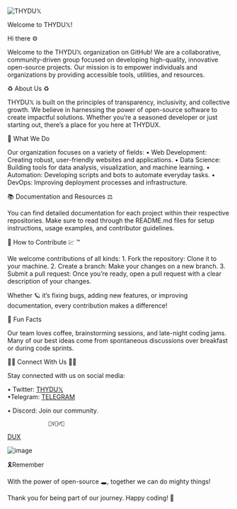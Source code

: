 ![THYDU𝕏](https://github.com/user-attachments/assets/9983d6b3-b9fd-4982-b5f1-7c4832376575)

Welcome to THYDU𝕏!

Hi there ⚙️

Welcome to the THYDU𝕏 organization on GitHub! We are a collaborative, community-driven group focused on developing high-quality, innovative open-source projects. Our mission is to empower individuals and organizations by providing accessible tools, utilities, and resources.

♻️ About Us ♻️

THYDU𝕏 is built on the principles of transparency, inclusivity, and collective growth. We believe in harnessing the power of open-source software to create impactful solutions. Whether you’re a seasoned developer or just starting out, there’s a place for you here at THYDUX.

🪩 What We Do

Our organization focuses on a variety of fields:
	•	Web Development: Creating robust, user-friendly websites and applications.
	•	Data Science: Building tools for data analysis, visualization, and machine learning.
	•	Automation: Developing scripts and bots to automate everyday tasks.
	•	DevOps: Improving deployment processes and infrastructure.

📚 Documentation and Resources ⚖️

You can find detailed documentation for each project within their respective repositories. Make sure to read through the README.md files for setup instructions, usage examples, and contributor guidelines.

🤝 How to Contribute 💹 ™️

We welcome contributions of all kinds:
	1.	Fork the repository: Clone it to your machine.
	2.	Create a branch: Make your changes on a new branch.
	3.	Submit a pull request: Once you’re ready, open a pull request with a clear description of your changes.

Whether 🪐 it’s fixing bugs, adding new features, or improving documentation, every contribution makes a difference!

🎉 Fun Facts

Our team loves coffee, brainstorming sessions, and late-night coding jams. Many of our best ideas come from spontaneous discussions over breakfast or during code sprints.

⛓️‍💥 Connect With Us ⛓️‍💥

Stay connected with us on social media:
	
 •	Twitter: [THYDU𝕏](https://x.com/thyduxcoin?s=21)                    
  •Telegram:  [TELEGRAM](https://t.me/thydux1)
  
  •        Discord: Join our community.        

                 🧙‍♀️🧙‍♂️🧙
		 
 [DUX](https://tiplink.io/blinks/donate?dest=GFtBQfYqt9EbKLYaW6FCMRn33Dwf6gpezuW4uNTsvZj2)
 
 ![image](https://github.com/user-attachments/assets/82bd5d18-4280-46ab-a86c-53f12382dcae)

🎗️Remember

With the power of open-source 🕳️, together we can do mighty things!

Thank you for being part of our journey. Happy coding! 🗽
